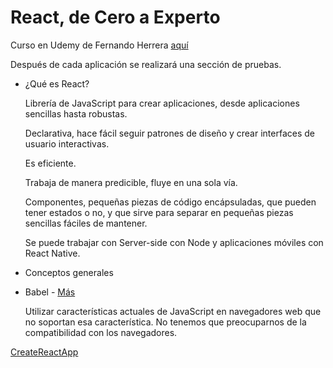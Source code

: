 # React, de Cero a Experto

Curso en Udemy de Fernando Herrera [aquí](https://www.udemy.com/course/react-cero-experto/)

Después de cada aplicación se realizará una sección de pruebas.


- ¿Qué es React?

    Librería de JavaScript para crear aplicaciones, desde aplicaciones sencillas hasta robustas.

    Declarativa, hace fácil seguir patrones de diseño y crear interfaces de usuario interactivas.

    Es eficiente.

    Trabaja de manera predicible, fluye en una sola vía.

    Componentes, pequeñas piezas de código encápsuladas, que pueden tener estados o no, y que sirve para separar en pequeñas piezas sencillas fáciles de mantener.

    Se puede trabajar con Server-side con Node y aplicaciones móviles con React Native.

- Conceptos generales

- Babel - [Más](https://babeljs.io)

    Utilizar características actuales de JavaScript en navegadores web que no soportan esa característica.
    No tenemos que preocuparnos de la compatibilidad con los navegadores.


[CreateReactApp](https://create-react-app.dev)

